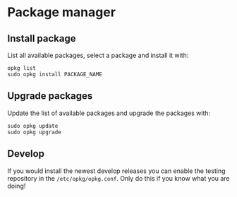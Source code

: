 # Package manager

<!-- content start -->
## Install package

List all available packages, select a package and install it with:

```shell
opkg list
sudo opkg install PACKAGE_NAME
```

## Upgrade packages

Update the list of available packages and upgrade the packages with:

```shell
sudo opkg update
sudo opkg upgrade
```

## Develop

If you would install the newest develop releases you can enable the testing repository in the `/etc/opkg/opkg.conf`. Only do this if you know what you are doing!

<!-- content end -->
